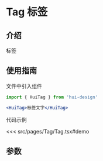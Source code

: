 # Tag 标签

## 介绍

标签

## 使用指南

文件中引入组件

```jsx
import { HuiTag } from 'hui-design'

<HuiTag>标签文字</HuiTag>
```

代码示例

<<< src/pages/Tag/Tag.tsx#demo

## 参数

<auto-doc path="components/Tag/Tag.tsx" />

<demo-phone page="/pages/Tag/Tag" />

